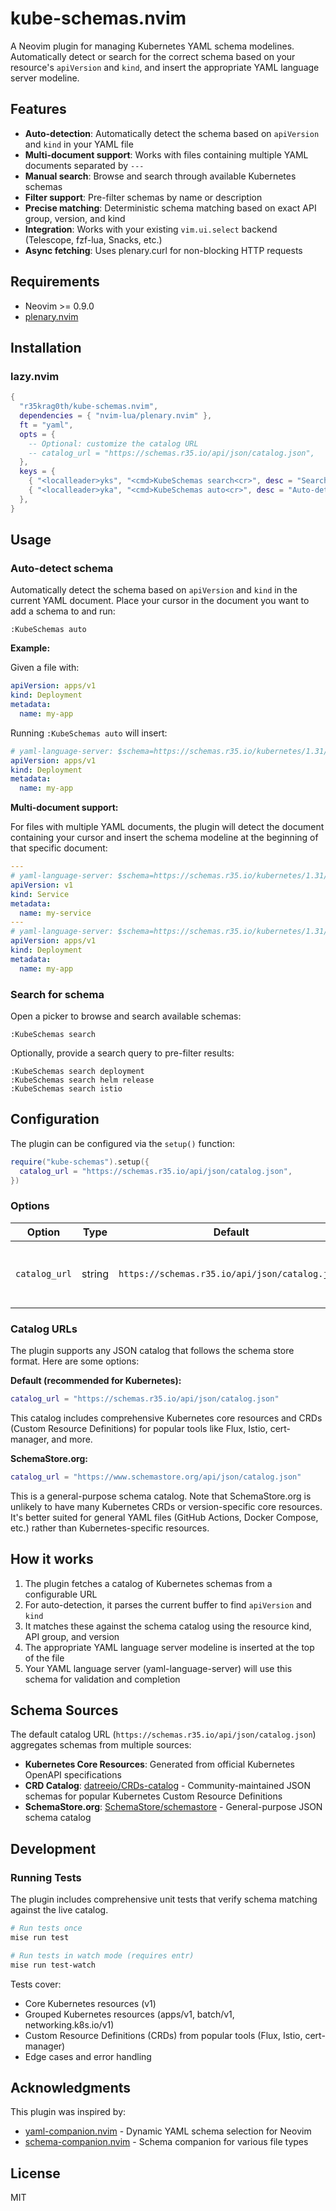 # kube-schemas.nvim

A Neovim plugin for managing Kubernetes YAML schema modelines. Automatically detect or search for the correct schema based on your resource's `apiVersion` and `kind`, and insert the appropriate YAML language server modeline.

## Features

- **Auto-detection**: Automatically detect the schema based on `apiVersion` and `kind` in your YAML file
- **Multi-document support**: Works with files containing multiple YAML documents separated by `---`
- **Manual search**: Browse and search through available Kubernetes schemas
- **Filter support**: Pre-filter schemas by name or description
- **Precise matching**: Deterministic schema matching based on exact API group, version, and kind
- **Integration**: Works with your existing `vim.ui.select` backend (Telescope, fzf-lua, Snacks, etc.)
- **Async fetching**: Uses plenary.curl for non-blocking HTTP requests

## Requirements

- Neovim >= 0.9.0
- [plenary.nvim](https://github.com/nvim-lua/plenary.nvim)

## Installation

### lazy.nvim

```lua
{
  "r35krag0th/kube-schemas.nvim",
  dependencies = { "nvim-lua/plenary.nvim" },
  ft = "yaml",
  opts = {
    -- Optional: customize the catalog URL
    -- catalog_url = "https://schemas.r35.io/api/json/catalog.json",
  },
  keys = {
    { "<localleader>yks", "<cmd>KubeSchemas search<cr>", desc = "Search Kubernetes schemas" },
    { "<localleader>yka", "<cmd>KubeSchemas auto<cr>", desc = "Auto-detect Kubernetes schema" },
  },
}
```

## Usage

### Auto-detect schema

Automatically detect the schema based on `apiVersion` and `kind` in the current YAML document. Place your cursor in the document you want to add a schema to and run:

```vim
:KubeSchemas auto
```

**Example:**

Given a file with:

```yaml
apiVersion: apps/v1
kind: Deployment
metadata:
  name: my-app
```

Running `:KubeSchemas auto` will insert:

```yaml
# yaml-language-server: $schema=https://schemas.r35.io/kubernetes/1.31/deployment-apps-v1.json
apiVersion: apps/v1
kind: Deployment
metadata:
  name: my-app
```

**Multi-document support:**

For files with multiple YAML documents, the plugin will detect the document containing your cursor and insert the schema modeline at the beginning of that specific document:

```yaml
---
# yaml-language-server: $schema=https://schemas.r35.io/kubernetes/1.31/service-v1.json
apiVersion: v1
kind: Service
metadata:
  name: my-service
---
# yaml-language-server: $schema=https://schemas.r35.io/kubernetes/1.31/deployment-apps-v1.json
apiVersion: apps/v1
kind: Deployment
metadata:
  name: my-app
```

### Search for schema

Open a picker to browse and search available schemas:

```vim
:KubeSchemas search
```

Optionally, provide a search query to pre-filter results:

```vim
:KubeSchemas search deployment
:KubeSchemas search helm release
:KubeSchemas search istio
```

## Configuration

The plugin can be configured via the `setup()` function:

```lua
require("kube-schemas").setup({
  catalog_url = "https://schemas.r35.io/api/json/catalog.json",
})
```

### Options

| Option        | Type   | Default                                        | Description                          |
| ------------- | ------ | ---------------------------------------------- | ------------------------------------ |
| `catalog_url` | string | `https://schemas.r35.io/api/json/catalog.json` | URL to fetch the schema catalog from |

### Catalog URLs

The plugin supports any JSON catalog that follows the schema store format. Here are some options:

**Default (recommended for Kubernetes):**

```lua
catalog_url = "https://schemas.r35.io/api/json/catalog.json"
```

This catalog includes comprehensive Kubernetes core resources and CRDs (Custom Resource Definitions) for popular tools like Flux, Istio, cert-manager, and more.

**SchemaStore.org:**

```lua
catalog_url = "https://www.schemastore.org/api/json/catalog.json"
```

This is a general-purpose schema catalog. Note that SchemaStore.org is unlikely to have many Kubernetes CRDs or version-specific core resources. It's better suited for general YAML files (GitHub Actions, Docker Compose, etc.) rather than Kubernetes-specific resources.

## How it works

1. The plugin fetches a catalog of Kubernetes schemas from a configurable URL
2. For auto-detection, it parses the current buffer to find `apiVersion` and `kind`
3. It matches these against the schema catalog using the resource kind, API group, and version
4. The appropriate YAML language server modeline is inserted at the top of the file
5. Your YAML language server (yaml-language-server) will use this schema for validation and completion

## Schema Sources

The default catalog URL (`https://schemas.r35.io/api/json/catalog.json`) aggregates schemas from multiple sources:

- **Kubernetes Core Resources**: Generated from official Kubernetes OpenAPI specifications
- **CRD Catalog**: [datreeio/CRDs-catalog](https://github.com/datreeio/CRDs-catalog) - Community-maintained JSON schemas for popular Kubernetes Custom Resource Definitions
- **SchemaStore.org**: [SchemaStore/schemastore](https://github.com/SchemaStore/schemastore) - General-purpose JSON schema catalog

## Development

### Running Tests

The plugin includes comprehensive unit tests that verify schema matching against the live catalog.

```bash
# Run tests once
mise run test

# Run tests in watch mode (requires entr)
mise run test-watch
```

Tests cover:
- Core Kubernetes resources (v1)
- Grouped Kubernetes resources (apps/v1, batch/v1, networking.k8s.io/v1)
- Custom Resource Definitions (CRDs) from popular tools (Flux, Istio, cert-manager)
- Edge cases and error handling

## Acknowledgments

This plugin was inspired by:

- [yaml-companion.nvim](https://github.com/someone-stole-my-name/yaml-companion.nvim) - Dynamic YAML schema selection for Neovim
- [schema-companion.nvim](https://github.com/cenk1cenk2/schema-companion.nvim) - Schema companion for various file types

## License

MIT
